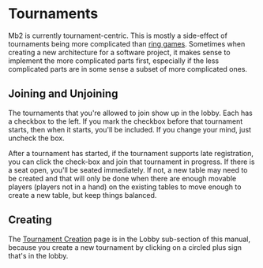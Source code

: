 # Tournaments

Mb2 is currently tournament-centric.  This is mostly a side-effect of
tournaments being more complicated than [ring games](./ring_games.html).
Sometimes when creating a new architecture for a software project, it
makes sense to implement the more complicated parts first, especially
if the less complicated parts are in some sense a subset of more
complicated ones.

## Joining and Unjoining

The tournaments that you're allowed to join show up in the lobby.
Each has a checkbox to the left. If you mark the checkbox before that
tournament starts, then when it starts, you'll be included. If you
change your mind, just uncheck the box.

After a tournament has started, if the tournament supports late registration,
you can click the check-box and join that tournament in progress.  If
there is a seat open, you'll be seated immediately.  If not, a new table
may need to be created and that will only be done when there are enough
movable players (players not in a hand) on the existing tables to move
enough to create a new table, but keep things balanced.

## Creating

The [Tournament Creation](./lobby/new_event.html) page is in the Lobby
sub-section of this manual, because you create a new tournament by
clicking on a circled plus sign that's in the lobby.

